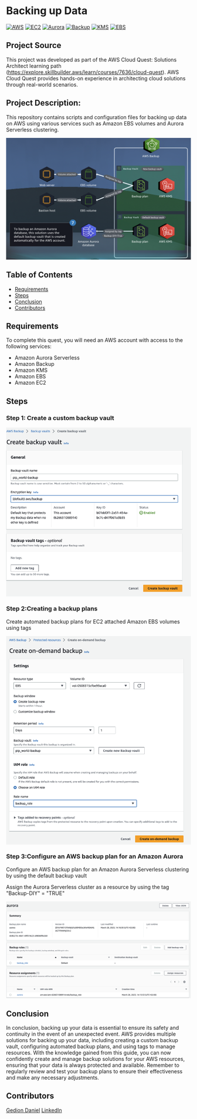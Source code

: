
# Backing up Data

[![AWS](https://img.shields.io/badge/AWS-100000?style=flat&logo=amazon&logoColor=FFFFFF&labelColor=5C5C5C&color=FF7300)](https://docs.aws.amazon.com/quicksight/latest/user/signing-up.html)
[![EC2](https://img.shields.io/badge/AWS_EC2-100000?style=flat&logo=amazonec2&logoColor=white&labelColor=494949&color=FF7300)](https://aws.amazon.com/ec2/)
[![Aurora](https://img.shields.io/badge/AWS_Aurora-100000?style=flat&logo=amazonaws&logoColor=white&labelColor=494949&color=FF7300)](https://aws.amazon.com/rds/aurora/)
[![Backup](https://img.shields.io/badge/AWS_Backup-100000?style=flat&logo=amazonaws&logoColor=white&labelColor=494949&color=FF7300)](https://aws.amazon.com/backup/)
[![KMS](https://img.shields.io/badge/AWS_KMS-100000?style=flat&logo=amazonaws&logoColor=white&labelColor=494949&color=FF7300)](https://aws.amazon.com/kms/)
[![EBS](https://img.shields.io/badge/AWS_EBS-100000?style=flat&logo=amazonaws&logoColor=white&labelColor=494949&color=FF7300)](https://aws.amazon.com/ebs/)

## Project Source
This project was developed as part of the AWS Cloud Quest: Solutions Architect learning path (https://explore.skillbuilder.aws/learn/courses/7636/cloud-quest). AWS Cloud Quest provides hands-on experience in architecting cloud solutions through real-world scenarios.

## Project Description:

This repository contains scripts and configuration files for backing up data on AWS using various services such as Amazon EBS volumes and Aurora Serverless clustering.

<p align="center">
  <img src="./img/1.png" alt="" style="display: block; margin: auto;" />
</p>

## Table of Contents

- [Requirements](#requirements)
- [Steps](#Steps)
- [Conclusion](#conclusion)
- [Contributors](#contributors)


## Requirements
To complete this quest, you will need an AWS account with access to the following services:
- Amazon Aurora Serverless 
- Amazon Backup
- Amazon KMS
- Amazon EBS
- Amazon EC2

## Steps
### Step 1: Create a custom backup vault
<p align="center">
  <img src="./img/2.png" alt="" style="display: block; margin: auto;" />
</p>

### Step 2:Creating a backup plans
Create automated backup plans for EC2 attached Amazon EBS volumes using tags

<p align="center">
  <img src="./img/3.png" alt="" style="display: block; margin: auto;" />
</p>

### Step 3:Configure an AWS backup plan for an Amazon Aurora
Configure an AWS backup plan for an Amazon Aurora Serverless clustering by using the default backup vault

Assign the Aurora Serverless cluster as a resource by using the tag "Backup-DIY" = "TRUE"
<p align="center">
  <img src="./img/4.png" alt="" style="display: block; margin: auto;" />
</p>


## Conclusion
In conclusion, backing up your data is essential to ensure its safety and continuity in the event of an unexpected event. AWS provides multiple solutions for backing up your data, including creating a custom backup vault, configuring automated backup plans, and using tags to manage resources. With the knowledge gained from this guide, you can now confidently create and manage backup solutions for your AWS resources, ensuring that your data is always protected and available. Remember to regularly review and test your backup plans to ensure their effectiveness and make any necessary adjustments.

## Contributors

[Gedion Daniel](https://gediondaniel.dev/)
[LinkedIn](https://www.linkedin.com/in/gedion-daniel-760ba6280/)
